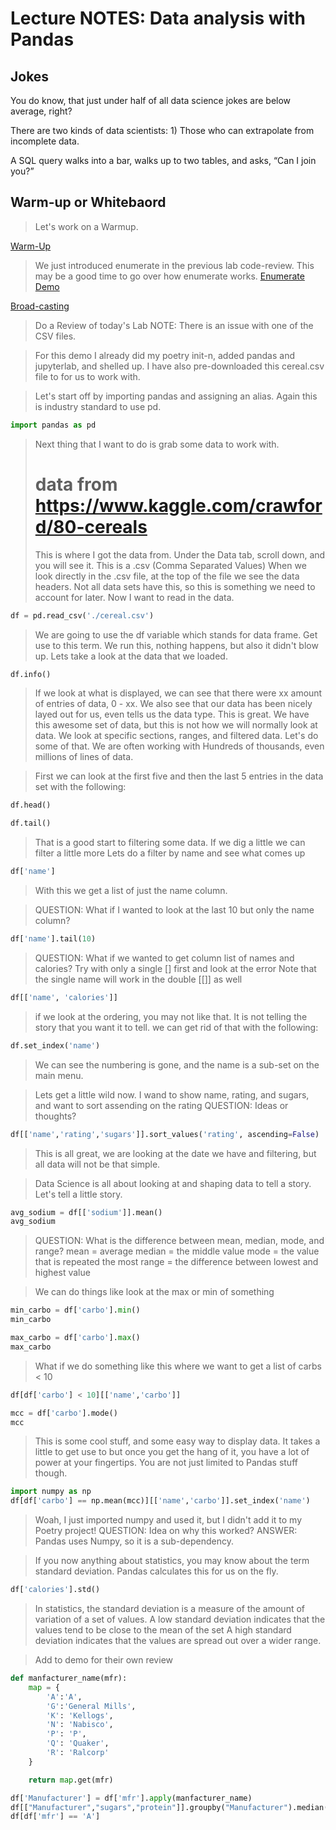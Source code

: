 # Lecture NOTES: Data analysis with Pandas

## Jokes
You do know, that just under half of all data science jokes are below average, right?

There are two kinds of data scientists: 1) Those who can extrapolate from incomplete data.

A SQL query walks into a bar, walks up to two tables, and asks, “Can I join you?”

## Warm-up or Whitebaord
> Let's work on a Warmup.

[Warm-Up](../warm-up/NOTES.md)

> We just introduced enumerate in the previous lab code-review.  This may be a good time to go over how enumerate works.
[Enumerate Demo](../demo/enumerate/main.py)

[Broad-casting](../demo/broadcasting/main.ipynb)

> Do a Review of today's Lab
> NOTE: There is an issue with one of the CSV files.

> For this demo I already did my poetry init-n, added pandas and jupyterlab, and shelled up.
> I have also pre-downloaded this cereal.csv file to for us to work with.

> Let's start off by importing pandas and assigning an alias.  Again this is industry standard to use pd.

```python
import pandas as pd
```

> Next thing that I want to do is grab some data to work with.
> # data from https://www.kaggle.com/crawford/80-cereals
> This is where I got the data from. Under the Data tab, scroll down, and you will see it.
> This is a .csv (Comma Separated Values)
> When we look directly in the .csv file, at the top of the file we see the data headers.
> Not all data sets have this, so this is something we need to account for later.
> Now I want to read in the data.

```python
df = pd.read_csv('./cereal.csv')
```
> We are going to use the df variable which stands for data frame.  Get use to this term.
> We run this, nothing happens, but also it didn't blow up. Lets take a look at the data that we loaded.

```python
df.info()
```

> If we look at what is displayed, we can see that there were xx amount of entries of data, 0 - xx.
> We also see that our data has been nicely layed out for us, even tells us the data type.
> This is great.  We have this awesome set of data, but this is not how we will normally look at data.
> We look at specific sections, ranges, and filtered data.  Let's do some of that. We are often working with
> Hundreds of thousands, even millions of lines of data.

> First we can look at the first five and then the last 5 entries in the data set with the following:

```python
df.head()
```

```python
df.tail()
```

> That is a good start to filtering some data.  If we dig a little we can filter a little more
> Lets do a filter by name and see what comes up

```python
df['name']
```

> With this we get a list of just the name column.

> QUESTION: What if I wanted to look at the last 10 but only the name column?

```python
df['name'].tail(10)
```

> QUESTION: What if we wanted to get column list of names and calories?
> Try with only a single [] first and look at the error
> Note that the single name will work in the double [[]] as well

```python
df[['name', 'calories']]
```

> if we look at the ordering, you may not like that.  It is not telling the story that you want it to tell.
> we can get rid of that with the following:

```python
df.set_index('name')
```

> We can see the numbering is gone, and the name is a sub-set on the main menu.

> Lets get a little wild now.  I wand to show name, rating, and sugars, and want to sort assending on the rating
> QUESTION: Ideas or thoughts?

```python
df[['name','rating','sugars']].sort_values('rating', ascending=False)
```

> This is all great, we are looking at the date we have and filtering, but all data will not be that simple.

> Data Science is all about looking at and shaping data to tell a story. Let's tell a little story.

```python
avg_sodium = df[['sodium']].mean()
avg_sodium
```

> QUESTION: What is the difference between mean, median, mode, and range?
> mean = average
> median = the middle value
> mode = the value that is repeated the most
> range = the difference between lowest and highest value

> We can do things like look at the max or min of something

```python
min_carbo = df['carbo'].min()
min_carbo

max_carbo = df['carbo'].max()
max_carbo

```

> What if we do something like this where we want to get a list of carbs < 10

```python
df[df['carbo'] < 10][['name','carbo']]
```

```python
mcc = df['carbo'].mode()
mcc
```

> This is some cool stuff, and some easy way to display data. It takes a little to get use to but once you get the
> hang of it, you have a lot of power at your fingertips.
> You are not just limited to Pandas stuff though.

```python
import numpy as np
df[df['carbo'] == np.mean(mcc)][['name','carbo']].set_index('name')
```

> Woah, I just imported numpy and used it, but I didn't add it to my Poetry project!
> QUESTION: Idea on why this worked?
> ANSWER: Pandas uses Numpy, so it is a sub-dependency.

> If you now anything about statistics, you may know about the term standard deviation. Pandas calculates this for us
> on the fly.

```python
df['calories'].std()
```

> In statistics, the standard deviation is a measure of the amount of variation of a set of values.
> A low standard deviation indicates that the values tend to be close to the mean of the set
> A high standard deviation indicates that the values are spread out over a wider range.


> Add to demo for their own review

```python
def manfacturer_name(mfr):
    map = {
        'A':'A',
        'G':'General Mills',
        'K': 'Kellogs',
        'N': 'Nabisco',
        'P': 'P',
        'Q': 'Quaker',
        'R': 'Ralcorp'
    }

    return map.get(mfr)

df['Manufacturer'] = df['mfr'].apply(manfacturer_name)
df[["Manufacturer","sugars","protein"]].groupby("Manufacturer").median()
df[df['mfr'] == 'A']


```
